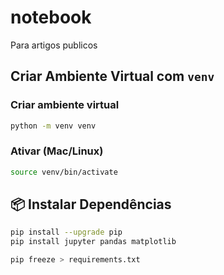 # notebook
Para artigos publicos 



## Criar Ambiente Virtual com `venv` 
### Criar ambiente virtual
```sh 
python -m venv venv
```

### Ativar (Mac/Linux)
```sh 
source venv/bin/activate
```


## 📦  Instalar Dependências
```sh 
pip install --upgrade pip
pip install jupyter pandas matplotlib
```

```sh
pip freeze > requirements.txt
```